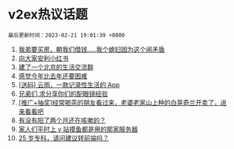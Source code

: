 # v2ex热议话题

`最后更新时间：2023-02-21 19:01:39 +0800`

1. [我弟要买房，朝我们借钱.....我个媳妇因为这个闹矛盾](https://www.v2ex.com/t/917858)
1. [向大家安利小红书](https://www.v2ex.com/t/917797)
1. [建了一个北京的生活交流群](https://www.v2ex.com/t/917878)
1. [感觉今年比去年还要困难](https://www.v2ex.com/t/917843)
1. [[送码] 云雨，一款记录性生活的 App](https://www.v2ex.com/t/917758)
1. [兄弟们,求分享你们的配眼镜经验](https://www.v2ex.com/t/917805)
1. [[推广+抽奖]经常喝茶的朋友看过来，老婆老家山上种的白芽奇兰开卖了，进来看看吧](https://www.v2ex.com/t/917845)
1. [有没有阳了两个月还在咳嗽的？](https://www.v2ex.com/t/917834)
1. [家人们平时上 v 站摸鱼都是用的那家服务器](https://www.v2ex.com/t/917803)
1. [25 岁专科，请问建议转前端吗？](https://www.v2ex.com/t/917781)

